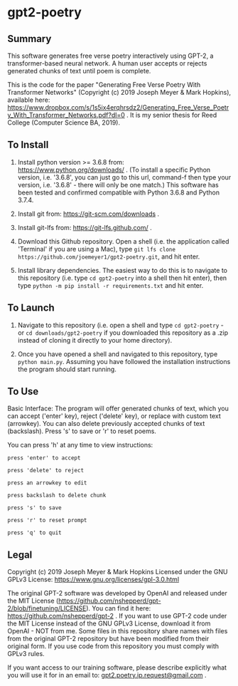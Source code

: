 # gpt2-poetry

## Summary

This software generates free verse poetry interactively using GPT-2, a transformer-based neural network. A human user accepts or rejects generated chunks of text until poem is complete.

This is the code for the paper "Generating Free Verse Poetry With Transformer Networks" (Copyright (c) 2019 Joseph Meyer & Mark Hopkins), available here: https://www.dropbox.com/s/1s5ix4erqhrsdz2/Generating_Free_Verse_Poetry_With_Transformer_Networks.pdf?dl=0 . It is my senior thesis for Reed College (Computer Science BA, 2019).




## To Install

1) Install python version >= 3.6.8 from: https://www.python.org/downloads/ . (To install a specific Python version, i.e. '3.6.8', you can just go to this url, command-f then type your version, i.e. '3.6.8' - there will only be one match.)
This software has been tested and confirmed compatible with Python 3.6.8 and Python 3.7.4.

2) Install git from: https://git-scm.com/downloads .

3) Install git-lfs from: https://git-lfs.github.com/ .

4) Download this Github repository. Open a shell (i.e. the application called 'Terminal' if you are using a Mac), type `git lfs clone https://github.com/joemeyer1/gpt2-poetry.git`, and hit enter.

5) Install library dependencies. The easiest way to do this is to navigate to this repository (i.e. type `cd gpt2-poetry` into a shell then hit enter), then type `python -m pip install -r requirements.txt` and hit enter.



## To Launch

1) Navigate to this repository (i.e. open a shell and type `cd gpt2-poetry` - or `cd downloads/gpt2-poetry` if you downloaded this repository as a .zip instead of cloning it directly to your home directory).

2) Once you have opened a shell and navigated to this repository, type `python main.py`. Assuming you have followed the installation instructions the program should start running.



## To Use

Basic Interface: The program will offer generated chunks of text, which you can accept ('enter' key), reject ('delete' key), or replace with custom text (arrowkey). You can also delete previously accepted chunks of text (backslash). Press 's' to save or 'r' to reset poems.


You can press 'h' at any time to view instructions:

```
press 'enter' to accept

press 'delete' to reject

press an arrowkey to edit

press backslash to delete chunk

press 's' to save

press 'r' to reset prompt

press 'q' to quit
```



## Legal

Copyright (c) 2019 Joseph Meyer & Mark Hopkins Licensed under the GNU GPLv3 License: https://www.gnu.org/licenses/gpl-3.0.html

The original GPT-2 software was developed by OpenAI and released under the MIT License (https://github.com/nshepperd/gpt-2/blob/finetuning/LICENSE). You can find it here: https://github.com/nshepperd/gpt-2 . If you want to use GPT-2 code under the MIT License instead of the GNU GPLv3 License, download it from OpenAI - NOT from me. Some files in this repository share names with files from the original GPT-2 repository but have been modified from their original form. If you use code from this repository you must comply with GPLv3 rules.

If you want access to our training software, please describe explicitly what you will use it for in an email to: gpt2.poetry.ip.request@gmail.com .
